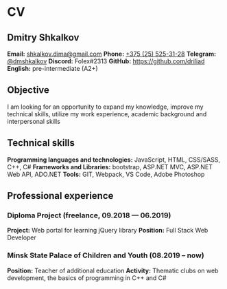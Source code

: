 # CV

## Dmitry Shkalkov
**Email:** shkalkov.dima@gmail.com
**Phone:** [+375 (25) 525-31-28](tel:+375255253128)
**Telegram:** [@dmshkalkov](http://t.me/dmshkalkov)
**Discord:** Folex#2313
**GitHub:** https://github.com/driliad
**English:** pre-intermediate (A2+)

## Objective
I am looking for an opportunity to expand my knowledge, improve my technical skills, utilize my work experience, academic background and interpersonal skills

## Technical skills
**Programming languages and technologies:** JavaScript, HTML, CSS/SASS, C++, C#
**Frameworks and Libraries:** bootstrap, ASP.NET MVC, ASP.NET Web API, ADO.NET
**Tools:** GIT, Webpack, VS Code, Adobe Photoshop

## Professional experience

### Diploma Project (freelance, 09.2018 — 06.2019)
**Project:** Web portal for learning jQuery library
**Position:** Full Stack Web Developer

### Minsk State Palace of Children and Youth (08.2019 – now)
**Position:** Teacher of additional education
**Activity:** Thematic clubs on web development, the basics of programming in C++ and C#

